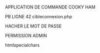 APPLICATION DE COMMANDE COOKY HAM

PB LIGNE 42 cibleconnexion.php

HACHER LE MOT DE PASSE

PERMISSION ADMIN

htmlspecialchars